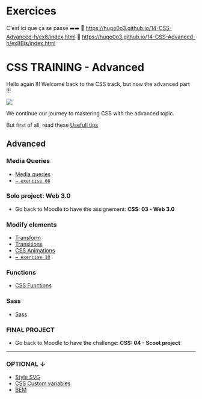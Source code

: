 # Exercices
C'est ici que ça se passe ➡️➡️
🔗 https://hugo0o3.github.io/14-CSS-Advanced-h/ex8/index.html
🔗 https://hugo0o3.github.io/14-CSS-Advanced-h/ex8Bis/index.html

# CSS TRAINING - Advanced

Hello again !!! Welcome back to the CSS track, but now the advanced part !!!

![](https://media1.tenor.com/m/DBULOI7sRfQAAAAC/ned-flanders-the-simpsons.gif)

We continue our journey to mastering CSS with the advanced topic.

But first of all, read these [Usefull tips](00-CSS-Usefull-tips.md)

## Advanced

### Media Queries   
- [Media queries](https://css-tricks.com/a-complete-guide-to-css-media-queries/)  
- [`→ exercise 08`](08-MEDIA-QUERIES.md)

### Solo project: Web 3.0
- Go back to Moodle to have the assignement: **CSS: 03 - Web 3.0**
 
### Modify elements
- [Transform](https://developer.mozilla.org/en-US/docs/Web/CSS/transform) 
- [Transitions](https://developer.mozilla.org/en-US/docs/Web/CSS/CSS_Transitions/Using_CSS_transitions)
- [CSS Animations](https://web.dev/learn/css/animations)    
- [`→ exercise 10`](10-TrAnsimations.md)

### Functions
- [CSS Functions](https://css-tricks.com/complete-guide-to-css-functions/)  

### Sass
- [Sass](11-SASS.md)

### FINAL PROJECT
- Go back to Moodle to have the challenge: **CSS: 04 - Scoot project**

---

### OPTIONAL ↓                                                                                                                               
- [Style SVG](https://www.freecodecamp.org/news/how-to-use-css-box-model-and-style-svg-images/#:~:text=How%20to%20Style%20SVG%20Images)
- [CSS Custom variables](https://developer.mozilla.org/en-US/docs/Web/CSS/--*) 
- [BEM](https://css-tricks.com/bem-101/)                  